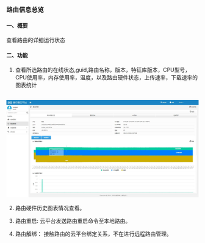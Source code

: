
### 路由信息总览
#### 一、概要
查看路由的详细运行状态


#### 二、功能
1. 查看所选路由的在线状态,guid,路由名称，版本，特征库版本，CPU型号，CPU使用率，内存使用率，温度，以及路由硬件状态，上传速率，下载速率的图表统计
## 

![Alt text](/images/router_detail.jpg)

2. 路由硬件历史图表情况查看。

3. 路由重启: 云平台发送路由重启命令至本地路由。

4. 路由解绑： 接触路由的云平台绑定关系，不在进行远程路由管理。
